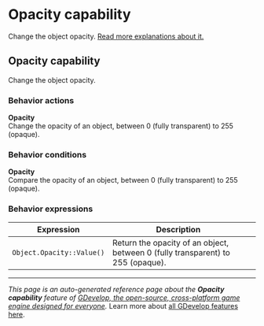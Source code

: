 # Opacity capability

Change the object opacity. [Read more explanations about it.](/gdevelop5/objects)



## Opacity capability 

Change the object opacity. 

### Behavior actions

**Opacity**  
Change the opacity of an object, between 0 (fully transparent) to 255 (opaque).

### Behavior conditions

**Opacity**  
Compare the opacity of an object, between 0 (fully transparent) to 255 (opaque).

### Behavior expressions

| Expression | Description |  |
|-----|-----|-----|
| `Object.Opacity::Value()` | Return the opacity of an object, between 0 (fully transparent) to 255 (opaque). ||

---
*This page is an auto-generated reference page about the **Opacity capability** feature of [GDevelop, the open-source, cross-platform game engine designed for everyone](https://gdevelop.io/).* Learn more about [all GDevelop features here](/gdevelop5/all-features).